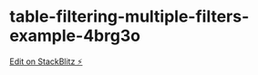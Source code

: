 # table-filtering-multiple-filters-example-4brg3o

[Edit on StackBlitz ⚡️](https://stackblitz.com/edit/table-filtering-multiple-filters-example-4brg3o)